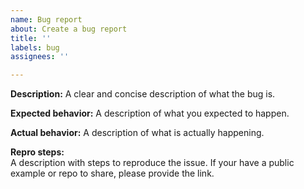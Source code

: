 ```yaml
---
name: Bug report
about: Create a bug report
title: ''
labels: bug
assignees: ''

---
```


**Description:** A clear and concise description of what the bug is.

**Expected behavior:** A description of what you expected to happen.

**Actual behavior:** A description of what is actually happening.

**Repro steps:**  
A description with steps to reproduce the issue. If your have a public example or repo to share, please provide the link.
